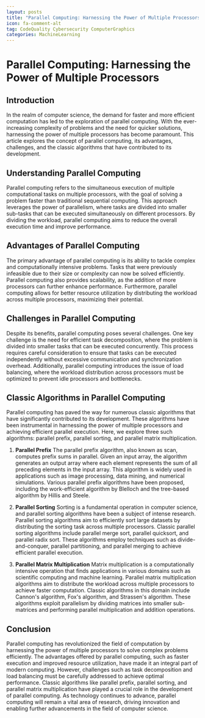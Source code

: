 ```yaml
---
layout: posts
title: "Parallel Computing: Harnessing the Power of Multiple Processors"
icon: fa-comment-alt
tag: CodeQuality Cybersecurity ComputerGraphics
categories: MachineLearning
---
```



# Parallel Computing: Harnessing the Power of Multiple Processors

## Introduction
In the realm of computer science, the demand for faster and more efficient computation has led to the exploration of parallel computing. With the ever-increasing complexity of problems and the need for quicker solutions, harnessing the power of multiple processors has become paramount. This article explores the concept of parallel computing, its advantages, challenges, and the classic algorithms that have contributed to its development.

## Understanding Parallel Computing
Parallel computing refers to the simultaneous execution of multiple computational tasks on multiple processors, with the goal of solving a problem faster than traditional sequential computing. This approach leverages the power of parallelism, where tasks are divided into smaller sub-tasks that can be executed simultaneously on different processors. By dividing the workload, parallel computing aims to reduce the overall execution time and improve performance.

## Advantages of Parallel Computing
The primary advantage of parallel computing is its ability to tackle complex and computationally intensive problems. Tasks that were previously infeasible due to their size or complexity can now be solved efficiently. Parallel computing also provides scalability, as the addition of more processors can further enhance performance. Furthermore, parallel computing allows for better resource utilization by distributing the workload across multiple processors, maximizing their potential.

## Challenges in Parallel Computing
Despite its benefits, parallel computing poses several challenges. One key challenge is the need for efficient task decomposition, where the problem is divided into smaller tasks that can be executed concurrently. This process requires careful consideration to ensure that tasks can be executed independently without excessive communication and synchronization overhead. Additionally, parallel computing introduces the issue of load balancing, where the workload distribution across processors must be optimized to prevent idle processors and bottlenecks.

## Classic Algorithms in Parallel Computing
Parallel computing has paved the way for numerous classic algorithms that have significantly contributed to its development. These algorithms have been instrumental in harnessing the power of multiple processors and achieving efficient parallel execution. Here, we explore three such algorithms: parallel prefix, parallel sorting, and parallel matrix multiplication.

1. **Parallel Prefix**
   The parallel prefix algorithm, also known as scan, computes prefix sums in parallel. Given an input array, the algorithm generates an output array where each element represents the sum of all preceding elements in the input array. This algorithm is widely used in applications such as image processing, data mining, and numerical simulations. Various parallel prefix algorithms have been proposed, including the work-efficient algorithm by Blelloch and the tree-based algorithm by Hillis and Steele.

2. **Parallel Sorting**
   Sorting is a fundamental operation in computer science, and parallel sorting algorithms have been a subject of intense research. Parallel sorting algorithms aim to efficiently sort large datasets by distributing the sorting task across multiple processors. Classic parallel sorting algorithms include parallel merge sort, parallel quicksort, and parallel radix sort. These algorithms employ techniques such as divide-and-conquer, parallel partitioning, and parallel merging to achieve efficient parallel execution.

3. **Parallel Matrix Multiplication**
   Matrix multiplication is a computationally intensive operation that finds applications in various domains such as scientific computing and machine learning. Parallel matrix multiplication algorithms aim to distribute the workload across multiple processors to achieve faster computation. Classic algorithms in this domain include Cannon's algorithm, Fox's algorithm, and Strassen's algorithm. These algorithms exploit parallelism by dividing matrices into smaller sub-matrices and performing parallel multiplication and addition operations.

## Conclusion
Parallel computing has revolutionized the field of computation by harnessing the power of multiple processors to solve complex problems efficiently. The advantages offered by parallel computing, such as faster execution and improved resource utilization, have made it an integral part of modern computing. However, challenges such as task decomposition and load balancing must be carefully addressed to achieve optimal performance. Classic algorithms like parallel prefix, parallel sorting, and parallel matrix multiplication have played a crucial role in the development of parallel computing. As technology continues to advance, parallel computing will remain a vital area of research, driving innovation and enabling further advancements in the field of computer science.